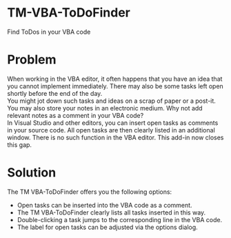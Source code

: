 # TM-VBA-ToDoFinder
Find ToDos in your VBA code
# Problem
When working in the VBA editor, it often happens that you have an idea that you cannot implement immediately. There may also be some tasks left open shortly before the end of the day.<br>
You might jot down such tasks and ideas on a scrap of paper or a post-it. You may also store your notes in an electronic medium. Why not add relevant notes as a comment in your VBA code?<br>
In Visual Studio and other editors, you can insert open tasks as comments in your source code. All open tasks are then clearly listed in an additional window. There is no such function in the VBA editor. This add-in now closes this gap.<br>
# Solution
The TM VBA-ToDoFinder offers you the following options:

* Open tasks can be inserted into the VBA code as a comment.
* The TM VBA-ToDoFinder clearly lists all tasks inserted in this way.
* Double-clicking a task jumps to the corresponding line in the VBA code.
* The label for open tasks can be adjusted via the options dialog.
